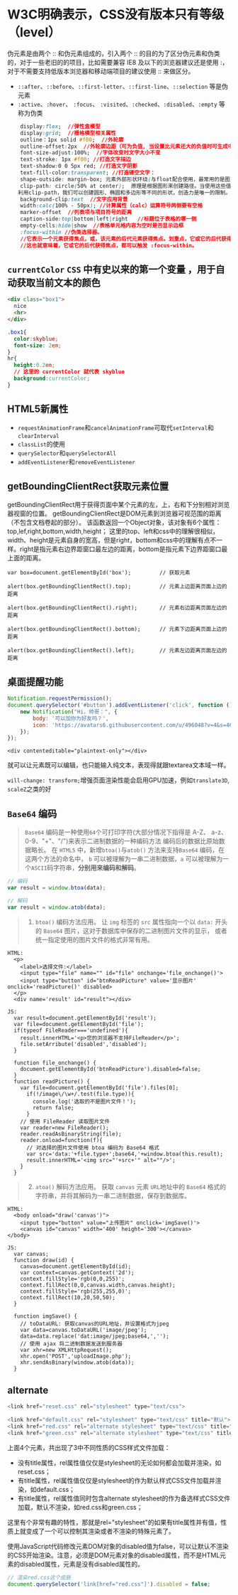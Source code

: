 # W3C明确表示，CSS没有版本只有等级（level）
伪元素是由两个 :: 和伪元素组成的，引入两个 :: 的目的为了区分伪元素和伪类的，对于一些老旧的的项目，比如需要兼容 IE8 及以下的浏览器建议还是使用 :，对于不需要支持低版本浏览器和移动端项目的建议使用 :: 来做区分。
- `::after`、`::before`、`::first-letter`、`::first-line`、`::selection` 等是伪元素
- `:active`、`:hover`、 `:focus`、 `:visited`、`:checked`、`:disabled`、`:empty` 等称为伪类

```css
	display:flex;  //弹性盒模型
	display:grid;  //栅格模型相关属性
	outline：1px solid #f00;  //外轮廓
	outline-offset:2px  //外轮廓边距（可为负值, 当设置比元素还大的负值时可生成中心的 “+” 符号）
	font-size-adjust:100%;  //字体改变时文字大小不变
	text-stroke: 1px #f00; //打造文字描边
	text-shadow:0 0 5px red; //打造文字阴影
	text-fill-color:transparent; //打造镂空文字：
	shape-outside: margin-box; 元素外部形状环绕(与float配合使用，最常用的是图片和文字搭配)
	clip-path: circle(50% at center);  原理是根据图形来创建路径。当使用这些值创建一条完整路径时，就会把图像按照路径内部的尺寸进行裁剪。
　　利用clip-path，我们可以创建圆形、椭圆和多边形等不同的形状，创造力是唯一的限制。
	background-clip:text  //文字应用背景
	width:calc(100% - 50px); //计算属性（calc）运算符号两侧要有空格 
	marker-offset  //列表项与项目符号的距离
	caption-side:top|bottom|left|right   //标题位于表格的哪一侧
	empty-cells:hide|show  //表格单元格内容为空时是否显示边框
	:focus-within //伪类选择器。
	//它表示一个元素获得焦点，或，该元素的后代元素获得焦点。划重点，它或它的后代获得焦点。
	//这也就意味着，它或它的后代获得焦点，都可以触发 :focus-within。
```
##  `currentColor`    `CSS` 中有史以来的第一个变量 ，用于自动获取当前文本的颜色

```html
<div class="box1">
  nice
  <hr>
</div>
```
```css
.box1{
  color:skyblue;
  font-size: 2em;
}
hr{
  height:0.2em;
  // 这里的 currentColor 就代表 skyblue
  background:currentColor;
}
```


## HTML5新属性
- `requestAnimationFrame`和`cancelAnimationFrame`可取代`setInterval`和`clearInterval`
- `classList`的使用  
- `querySelector`和`querySelectorAll`
- `addEventListener`和`removeEventListener`

## getBoundingClientRect获取元素位置
getBoundingClientRect用于获得页面中某个元素的左，上，右和下分别相对浏览器视窗的位置。 
getBoundingClientRect是DOM元素到浏览器可视范围的距离（不包含文档卷起的部分）。 
该函数返回一个Object对象，该对象有6个属性：top,lef,right,bottom,width,height； 
这里的top、left和css中的理解很相似，width、height是元素自身的宽高，但是right，bottom和css中的理解有点不一样。right是指元素右边界距窗口最左边的距离，bottom是指元素下边界距窗口最上面的距离。
```
var box=document.getElementById('box');         // 获取元素

alert(box.getBoundingClientRect().top);         // 元素上边距离页面上边的距离

alert(box.getBoundingClientRect().right);       // 元素右边距离页面左边的距离

alert(box.getBoundingClientRect().bottom);      // 元素下边距离页面上边的距离

alert(box.getBoundingClientRect().left);        // 元素左边距离页面左边的距离
```

## 桌面提醒功能
```js
Notification.requestPermission();
document.querySelector('#button').addEventListener('click', function () {
    new Notification("Hi，帅哥：", {
        body: '可以加你为好友吗？',
        icon: 'https://avatars6.githubusercontent.com/u/496048?v=4&s=460'
    });
});
```


```
<div contenteditable="plaintext-only"></div>
```
就可以让元素既可以编辑，也只能输入纯文本，表现得就跟textarea文本域一样。

`will-change: transform;`增强页面渲染性能会启用GPU加速，例如`translate3D`, `scaleZ`之类的好


## `Base64` 编码

>`Base64` 编码是一种使用`64`个可打印字符(大部分情况下指得是 A-Z、 a-z、0-9、"+"、"/")来表示二进制数据的一种编码方法
编码后的数据比原始数据略长。
在 `HTML5` 中，新增`btoa()`与`atob()` 方法来支持`Base64` 编码，在这两个方法的命名中，
`b` 可以被理解为一串二进制数据，`a` 可以被理解为一个`ASCII`码字符串，**分别用来编码和解码**。

```js
// 编码
var result = window.btoa(data);

// 解码
var result = window.atob(data);
```

>1. `btoa()` 编码方法应用。
> 让 `img` 标签的 `src` 属性指向一个以 `data:` 开头的 `Base64` 图片，这对于数据库中保存的二进制图片文件的显示，
  或者统一指定使用的图片文件的格式非常有用。

```
HTML:
  <p>
    <label>选择文件:</label>
    <input type="file" name="" id="file" onchange='file_onchange()'>
    <input type="button" id="btnReadPicture" value='显示图片' onclick='readPicture()' disabled>
  </p>
  <div name='result' id="result"></div>

JS:
  var result=document.getElementById('result');
  var file=document.getElementById('file');
  if(typeof FileReader==='undefined'){
    result.innerHTML='<p>您的浏览器不支持FileReader</p>';
    file.setArribute('disabled','disabled');
  }

  function file_onchange() {
    document.getElementById('btnReadPicture').disabled=false;
  }
  function readPicture() {
    var file=document.getElementById('file').files[0];
      if(!/image\/\w+/.test(file.type)){
        console.log('选取的不是图片文件！');
        return false;
      }
    // 使用 FileReader 读取图片文件
    var reader=new FileReader();
    reader.readAsBinaryString(file);
    reader.onload=function(f){
      // 对选择的图片文件使用 btoa 编码为 Base64 格式
      var src='data:'+file.type+';base64,'+window.btoa(this.result);
      result.innerHTML='<img src="'+src+'" alt=""/>';
    }
  }
```

>2. `atoa()` 解码方法应用。
>获取 `canvas` 元素 `URL`地址中的 `Base64` 格式的字符串，并将其解码为一串二进制数据，保存到数据库。

```
HTML:
  <body onload="draw('canvas')">
    <input type="button" value="上传图片" onclick='imgSave()'>
    <canvas id="canvas" width='400' height='300'></canvas>
</body>

JS:
  var canvas;
  function draw(id) {
    canvas=document.getElementById(id);
    var context=canvas.getContext('2d');
    context.fillStyle='rgb(0,0,255)';
    context.fillRect(0,0,canvas.width,canvas.height);
    context.fillStyle='rgb(255,255,0)';
    context.fillRect(10,20,50,50);
  }

  function imgSave() {
    // toDataURL: 获取canvas的URL地址，并设置格式为jpeg
    var data=canvas.toDataURL('image/jpeg');
    data=data.replace('dat:image/jpeg;base64,','');
    // 使用 ajax 将二进制数据发送到服务器
    var xhr=new XMLHttpRequest();
    xhr.open('POST','uploadImage.php');
    xhr.sendAsBinary(window.atob(data));
  }
```
## alternate

```js
<link href="reset.css" rel="stylesheet" type="text/css">
                
<link href="default.css" rel="stylesheet" type="text/css" title="默认">
<link href="red.css" rel="alternate stylesheet" type="text/css" title="红色">
<link href="green.css" rel="alternate stylesheet" type="text/css" title="绿色">
```

上面4个<link>元素，共出现了3中不同性质的CSS样式文件加载：

- 没有title属性，rel属性值仅仅是stylesheet的<link>无论如何都会加载并渲染，如reset.css；
- 有title属性，rel属性值仅仅是stylesheet的<link>作为默认样式CSS文件加载并渲染，如default.css；
- 有title属性，rel属性值同时包含alternate stylesheet的<link>作为备选样式CSS文件加载，默认不渲染，如red.css和green.css；

这里有个非常有趣的特性，那就是rel="stylesheet"的<link>如果有title属性并有值，性质上就变成了一个可以控制其渲染或者不渲染的特殊元素了。

使用JavaScript代码修改<link>元素DOM对象的disabled值为false，可以让默认不渲染的CSS开始渲染。注意，必须是DOM元素对象的disabled属性，而不是HTML元素的disabled属性，<link>元素是没有disabled属性的。

```js
// 渲染red.css这个皮肤
document.querySelector('link[href="red.css"]').disabled = false;
```
